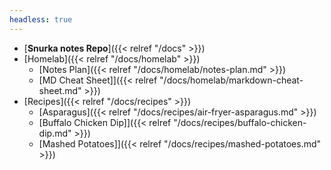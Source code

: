 ```yaml
---
headless: true
---
```


- [**Snurka notes Repo**]({{< relref "/docs" >}})
- [Homelab]({{< relref "/docs/homelab" >}})
  - [Notes Plan]({{< relref "/docs/homelab/notes-plan.md" >}})
  - [MD Cheat Sheet]]({{< relref "/docs/homelab/markdown-cheat-sheet.md" >}})
- [Recipes]({{< relref "/docs/recipes" >}})
  - [Asparagus]({{< relref "/docs/recipes/air-fryer-asparagus.md" >}})
  - [Buffalo Chicken Dip]]({{< relref "/docs/recipes/buffalo-chicken-dip.md" >}})
  - [Mashed Potatoes]]({{< relref "/docs/recipes/mashed-potatoes.md" >}})    
<br />